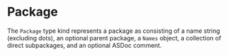 # Package

The `Package` type kind represents a package as consisting of a name string (excluding dots), an optional parent package, a `Names` object, a collection of direct subpackages, and an optional ASDoc comment.